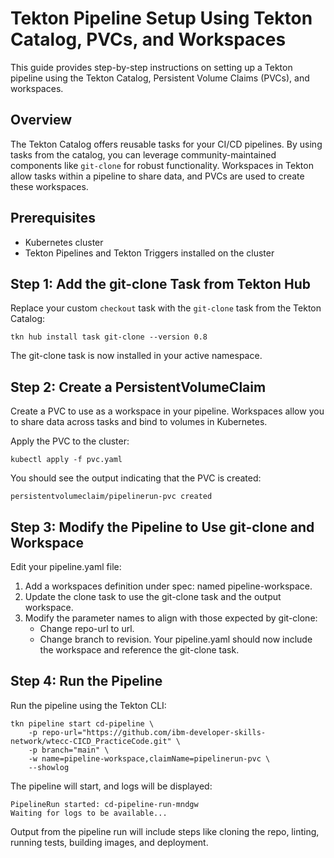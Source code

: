 # Tekton Pipeline Setup Using Tekton Catalog, PVCs, and Workspaces

This guide provides step-by-step instructions on setting up a Tekton pipeline using the Tekton Catalog, Persistent Volume Claims (PVCs), and workspaces.

## Overview

The Tekton Catalog offers reusable tasks for your CI/CD pipelines. By using tasks from the catalog, you can leverage community-maintained components like `git-clone` for robust functionality. Workspaces in Tekton allow tasks within a pipeline to share data, and PVCs are used to create these workspaces.

## Prerequisites

- Kubernetes cluster
- Tekton Pipelines and Tekton Triggers installed on the cluster

## Step 1: Add the git-clone Task from Tekton Hub

Replace your custom `checkout` task with the `git-clone` task from the Tekton Catalog:

```tkn hub install task git-clone --version 0.8```

The git-clone task is now installed in your active namespace.

## Step 2: Create a PersistentVolumeClaim

Create a PVC to use as a workspace in your pipeline. Workspaces allow you to share data across tasks and bind to volumes in Kubernetes.

Apply the PVC to the cluster:

`kubectl apply -f pvc.yaml`

You should see the output indicating that the PVC is created:

`persistentvolumeclaim/pipelinerun-pvc created`

## Step 3: Modify the Pipeline to Use git-clone and Workspace

Edit your pipeline.yaml file:

1. Add a workspaces definition under spec: named pipeline-workspace.
2. Update the clone task to use the git-clone task and the output workspace.
3. Modify the parameter names to align with those expected by git-clone:
    - Change repo-url to url.
    - Change branch to revision.
Your pipeline.yaml should now include the workspace and reference the git-clone task.

## Step 4: Run the Pipeline

Run the pipeline using the Tekton CLI:

```
tkn pipeline start cd-pipeline \
    -p repo-url="https://github.com/ibm-developer-skills-network/wtecc-CICD_PracticeCode.git" \
    -p branch="main" \
    -w name=pipeline-workspace,claimName=pipelinerun-pvc \
    --showlog
```

The pipeline will start, and logs will be displayed:

```
PipelineRun started: cd-pipeline-run-mndgw
Waiting for logs to be available...
```

Output from the pipeline run will include steps like cloning the repo, linting, running tests, building images, and deployment.
